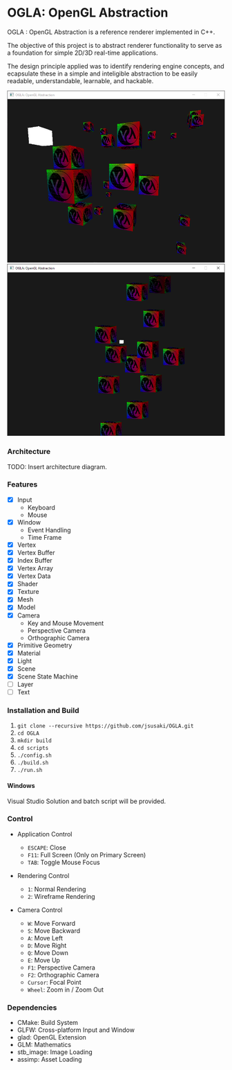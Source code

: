 # OGLA: OpenGL Abstraction
OGLA : OpenGL Abstraction is a reference renderer implemented in C++. 

The objective of this project is to abstract renderer functionality to serve as a foundation for simple 2D/3D real-time applications.

The design principle applied was to identify rendering engine concepts, and ecapsulate these in a simple and inteligible abstraction to be easily readable, understandable, learnable, and hackable.

![Perspective Projection](<assets/OGLA_perspective.png>)
![Orthographic Projection](assets/OGLA_orthographic.png)

### Architecture

TODO: Insert architecture diagram.

### Features

- [x] Input
    - Keyboard
    - Mouse
- [x] Window
    - Event Handling
    - Time Frame
- [x] Vertex
- [x] Vertex Buffer
- [x] Index Buffer
- [x] Vertex Array
- [x] Vertex Data
- [x] Shader
- [x] Texture
- [x] Mesh
- [x] Model
- [x] Camera
    - Key and Mouse Movement
    - Perspective Camera
    - Orthographic Camera
- [x] Primitive Geometry
- [X] Material
- [X] Light
- [X] Scene
- [X] Scene State Machine
- [ ] Layer
- [ ] Text

### Installation and Build

1. `git clone --recursive https://github.com/jsusaki/OGLA.git`
2. `cd OGLA`
3. `mkdir build`
4. `cd scripts`
5. `./config.sh`
6. `./build.sh`
7. `./run.sh`

#### Windows

Visual Studio Solution and batch script will be provided.

### Control

- Application Control
    - `ESCAPE`: Close
    - `F11`: Full Screen (Only on Primary Screen)
    - `TAB`: Toggle Mouse Focus

- Rendering Control
    - `1`: Normal Rendering
    - `2`: Wireframe Rendering

- Camera Control
    - `W`: Move Forward
    - `S`: Move Backward
    - `A`: Move Left
    - `D`: Move Right
    - `Q`: Move Down
    - `E`: Move Up
    - `F1`: Perspective Camera
    - `F2`: Orthographic Camera
    - `Cursor`: Focal Point
    - `Wheel`: Zoom in / Zoom Out

### Dependencies

- CMake: Build System
- GLFW: Cross-platform Input and Window
- glad: OpenGL Extension
- GLM: Mathematics
- stb_image: Image Loading
- assimp: Asset Loading